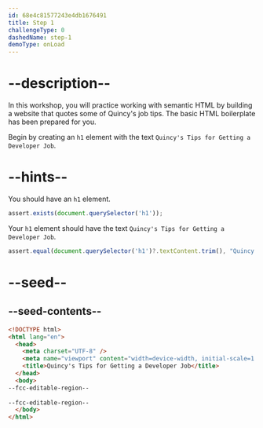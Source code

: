 ```yaml
---
id: 68e4c81577243e4db1676491
title: Step 1
challengeType: 0
dashedName: step-1
demoType: onLoad
---
```


# --description--

In this workshop, you will practice working with semantic HTML by building a website that quotes some of Quincy's job tips. The basic HTML boilerplate has been prepared for you.

Begin by creating an `h1` element with the text `Quincy's Tips for Getting a Developer Job`.

# --hints--

You should have an `h1` element.

```js
assert.exists(document.querySelector('h1'));
```

Your `h1` element should have the text `Quincy's Tips for Getting a Developer Job`.

```js
assert.equal(document.querySelector('h1')?.textContent.trim(), "Quincy's Tips for Getting a Developer Job")
```

# --seed--

## --seed-contents--

```html
<!DOCTYPE html>
<html lang="en">
  <head>
    <meta charset="UTF-8" />
    <meta name="viewport" content="width=device-width, initial-scale=1.0" />
    <title>Quincy's Tips for Getting a Developer Job</title>
  </head>
  <body>
--fcc-editable-region--
   
--fcc-editable-region--
  </body>
</html>
```

